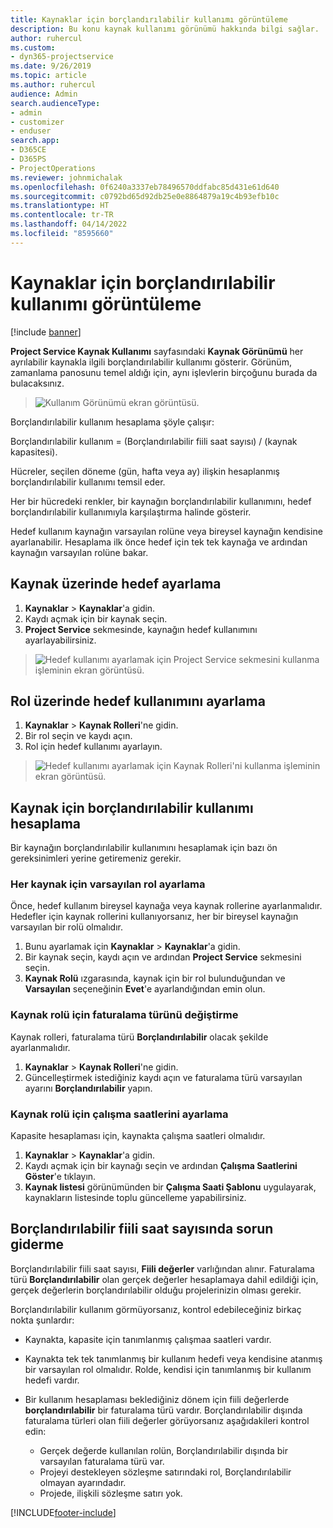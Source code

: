 ```yaml
---
title: Kaynaklar için borçlandırılabilir kullanımı görüntüleme
description: Bu konu kaynak kullanımı görünümü hakkında bilgi sağlar.
author: ruhercul
ms.custom:
- dyn365-projectservice
ms.date: 9/26/2019
ms.topic: article
ms.author: ruhercul
audience: Admin
search.audienceType:
- admin
- customizer
- enduser
search.app:
- D365CE
- D365PS
- ProjectOperations
ms.reviewer: johnmichalak
ms.openlocfilehash: 0f6240a3337eb78496570ddfabc85d431e61d640
ms.sourcegitcommit: c0792bd65d92db25e0e8864879a19c4b93efb10c
ms.translationtype: HT
ms.contentlocale: tr-TR
ms.lasthandoff: 04/14/2022
ms.locfileid: "8595660"
---
```

# <a name="view-chargeable-utilization-for-resources"></a>Kaynaklar için borçlandırılabilir kullanımı görüntüleme

[!include [banner](../includes/psa-now-project-operations.md)]
 
**Project Service Kaynak Kullanımı** sayfasındaki **Kaynak Görünümü** her ayrılabilir kaynakla ilgili borçlandırılabilir kullanımı gösterir. Görünüm, zamanlama panosunu temel aldığı için, aynı işlevlerin birçoğunu burada da bulacaksınız.

> ![Kullanım Görünümü ekran görüntüsü.](media/FAQ-utilization-1.png)
 

Borçlandırılabilir kullanım hesaplama şöyle çalışır:

   Borçlandırılabilir kullanım = (Borçlandırılabilir fiili saat sayısı) / (kaynak kapasitesi).

Hücreler, seçilen döneme (gün, hafta veya ay) ilişkin hesaplanmış borçlandırılabilir kullanımı temsil eder.

Her bir hücredeki renkler, bir kaynağın borçlandırılabilir kullanımını, hedef borçlandırılabilir kullanımıyla karşılaştırma halinde gösterir. 

Hedef kullanım kaynağın varsayılan rolüne veya bireysel kaynağın kendisine ayarlanabilir. Hesaplama ilk önce hedef için tek tek kaynağa ve ardından kaynağın varsayılan rolüne bakar.

## <a name="set-target-on-a-resource"></a>Kaynak üzerinde hedef ayarlama

1. **Kaynaklar** \> **Kaynaklar**'a gidin. 
2. Kaydı açmak için bir kaynak seçin. 
3. **Project Service** sekmesinde, kaynağın hedef kullanımını ayarlayabilirsiniz.

> ![Hedef kullanımı ayarlamak için Project Service sekmesini kullanma işleminin ekran görüntüsü.](media/FAQ-utilization-2.png)
 
## <a name="set-target-utilization-on-a-role"></a>Rol üzerinde hedef kullanımını ayarlama

1. **Kaynaklar** \> **Kaynak Rolleri**'ne gidin. 
2. Bir rol seçin ve kaydı açın. 
3. Rol için hedef kullanımı ayarlayın.

> ![Hedef kullanımı ayarlamak için Kaynak Rolleri'ni kullanma işleminin ekran görüntüsü.](media/FAQ-utilization-3.png)
 
## <a name="calculate-chargeable-utilization-for-a-resource"></a>Kaynak için borçlandırılabilir kullanımı hesaplama

Bir kaynağın borçlandırılabilir kullanımını hesaplamak için bazı ön gereksinimleri yerine getiremeniz gerekir. 

### <a name="set-default-role-for-individual-resource"></a>Her kaynak için varsayılan rol ayarlama

Önce, hedef kullanım bireysel kaynağa veya kaynak rollerine ayarlanmalıdır. Hedefler için kaynak rollerini kullanıyorsanız, her bir bireysel kaynağın varsayılan bir rolü olmalıdır. 

1. Bunu ayarlamak için **Kaynaklar** \> **Kaynaklar**'a gidin. 
2. Bir kaynak seçin, kaydı açın ve ardından **Project Service** sekmesini seçin. 
3. **Kaynak Rolü** ızgarasında, kaynak için bir rol bulunduğundan ve **Varsayılan** seçeneğinin **Evet**'e ayarlandığından emin olun.
 
### <a name="change-billing-type-for-resource-role"></a>Kaynak rolü için faturalama türünü değiştirme

Kaynak rolleri, faturalama türü **Borçlandırılabilir** olacak şekilde ayarlanmalıdır. 

1. **Kaynaklar** \> **Kaynak Rolleri**'ne gidin. 
2. Güncelleştirmek istediğiniz kaydı açın ve faturalama türü varsayılan ayarını **Borçlandırılabilir** yapın.

### <a name="set-working-hours-for-resource-role"></a>Kaynak rolü için çalışma saatlerini ayarlama
 
Kapasite hesaplaması için, kaynakta çalışma saatleri olmalıdır. 

1. **Kaynaklar** \> **Kaynaklar**'a gidin. 
2. Kaydı açmak için bir kaynağı seçin ve ardından **Çalışma Saatlerini Göster**'e tıklayın. 
3. **Kaynak listesi** görünümünden bir **Çalışma Saati Şablonu** uygulayarak, kaynakların listesinde toplu güncelleme yapabilirsiniz.

## <a name="troubleshooting-chargeable-actual-hours"></a>Borçlandırılabilir fiili saat sayısında sorun giderme

Borçlandırılabilir fiili saat sayısı, **Fiili değerler** varlığından alınır. Faturalama türü **Borçlandırılabilir** olan gerçek değerler hesaplamaya dahil edildiği için, gerçek değerlerin borçlandırılabilir olduğu projelerinizin olması gerekir.

Borçlandırılabilir kullanım görmüyorsanız, kontrol edebileceğiniz birkaç nokta şunlardır:

- Kaynakta, kapasite için tanımlanmış çalışmaa saatleri vardır.
- Kaynakta tek tek tanımlanmış bir kullanım hedefi veya kendisine atanmış bir varsayılan rol olmalıdır. Rolde, kendisi için tanımlanmış bir kullanım hedefi vardır.
- Bir kullanım hesaplaması beklediğiniz dönem için fiili değerlerde **borçlandırılabilir** bir faturalama türü vardır. Borçlandırılabilir dışında faturalama türleri olan fiili değerler görüyorsanız aşağıdakileri kontrol edin:

  - Gerçek değerde kullanılan rolün, Borçlandırılabilir dışında bir varsayılan faturalama türü var.
  - Projeyi destekleyen sözleşme satırındaki rol, Borçlandırılabilir olmayan ayarındadır.
  - Projede, ilişkili sözleşme satırı yok.



[!INCLUDE[footer-include](../includes/footer-banner.md)]
